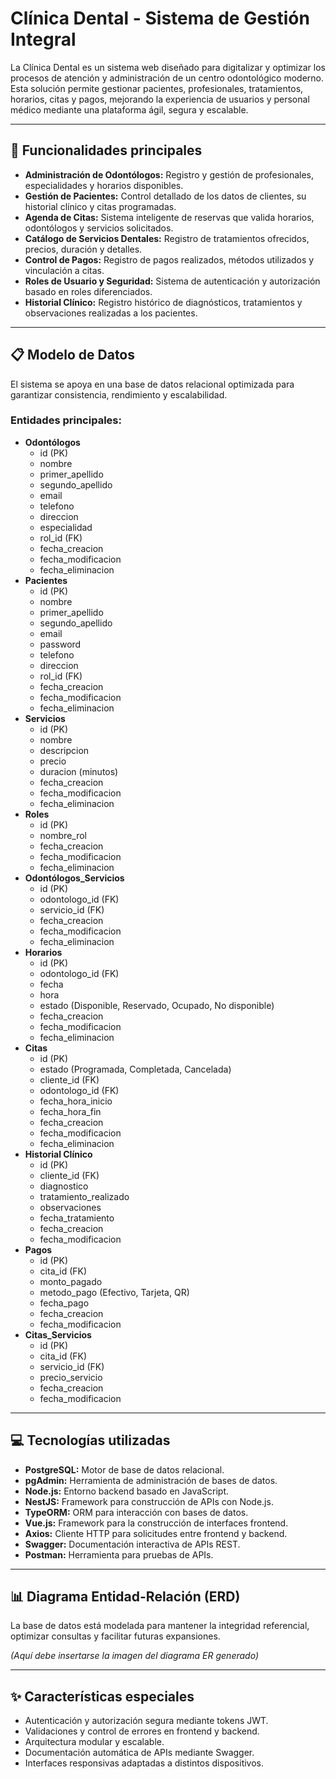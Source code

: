 <h1>Clínica Dental - Sistema de Gestión Integral</h1>

<p>La Clínica Dental es un sistema web diseñado para digitalizar y optimizar los procesos de atención y administración de un centro odontológico moderno. Esta solución permite gestionar pacientes, profesionales, tratamientos, horarios, citas y pagos, mejorando la experiencia de usuarios y personal médico mediante una plataforma ágil, segura y escalable.</p>

<hr>

<h2>🚀 Funcionalidades principales</h2>

<ul>
  <li><strong>Administración de Odontólogos:</strong> Registro y gestión de profesionales, especialidades y horarios disponibles.</li>
  <li><strong>Gestión de Pacientes:</strong> Control detallado de los datos de clientes, su historial clínico y citas programadas.</li>
  <li><strong>Agenda de Citas:</strong> Sistema inteligente de reservas que valida horarios, odontólogos y servicios solicitados.</li>
  <li><strong>Catálogo de Servicios Dentales:</strong> Registro de tratamientos ofrecidos, precios, duración y detalles.</li>
  <li><strong>Control de Pagos:</strong> Registro de pagos realizados, métodos utilizados y vinculación a citas.</li>
  <li><strong>Roles de Usuario y Seguridad:</strong> Sistema de autenticación y autorización basado en roles diferenciados.</li>
  <li><strong>Historial Clínico:</strong> Registro histórico de diagnósticos, tratamientos y observaciones realizadas a los pacientes.</li>
</ul>

<hr>

<h2>📋 Modelo de Datos</h2>

<p>El sistema se apoya en una base de datos relacional optimizada para garantizar consistencia, rendimiento y escalabilidad.</p>

<h3>Entidades principales:</h3>

<ul>
  <li><strong>Odontólogos</strong>
    <ul>
      <li>id (PK)</li>
      <li>nombre</li>
      <li>primer_apellido</li>
      <li>segundo_apellido</li>
      <li>email</li>
      <li>telefono</li>
      <li>direccion</li>
      <li>especialidad</li>
      <li>rol_id (FK)</li>
      <li>fecha_creacion</li>
      <li>fecha_modificacion</li>
      <li>fecha_eliminacion</li>
    </ul>
  </li>
  <li><strong>Pacientes</strong>
    <ul>
      <li>id (PK)</li>
      <li>nombre</li>
      <li>primer_apellido</li>
      <li>segundo_apellido</li>
      <li>email</li>
      <li>password</li>
      <li>telefono</li>
      <li>direccion</li>
      <li>rol_id (FK)</li>
      <li>fecha_creacion</li>
      <li>fecha_modificacion</li>
      <li>fecha_eliminacion</li>
    </ul>
  </li>
  <li><strong>Servicios</strong>
    <ul>
      <li>id (PK)</li>
      <li>nombre</li>
      <li>descripcion</li>
      <li>precio</li>
      <li>duracion (minutos)</li>
      <li>fecha_creacion</li>
      <li>fecha_modificacion</li>
      <li>fecha_eliminacion</li>
    </ul>
  </li>
  <li><strong>Roles</strong>
    <ul>
      <li>id (PK)</li>
      <li>nombre_rol</li>
      <li>fecha_creacion</li>
      <li>fecha_modificacion</li>
      <li>fecha_eliminacion</li>
    </ul>
  </li>
  <li><strong>Odontólogos_Servicios</strong>
    <ul>
      <li>id (PK)</li>
      <li>odontologo_id (FK)</li>
      <li>servicio_id (FK)</li>
      <li>fecha_creacion</li>
      <li>fecha_modificacion</li>
      <li>fecha_eliminacion</li>
    </ul>
  </li>
  <li><strong>Horarios</strong>
    <ul>
      <li>id (PK)</li>
      <li>odontologo_id (FK)</li>
      <li>fecha</li>
      <li>hora</li>
      <li>estado (Disponible, Reservado, Ocupado, No disponible)</li>
      <li>fecha_creacion</li>
      <li>fecha_modificacion</li>
      <li>fecha_eliminacion</li>
    </ul>
  </li>
  <li><strong>Citas</strong>
    <ul>
      <li>id (PK)</li>
      <li>estado (Programada, Completada, Cancelada)</li>
      <li>cliente_id (FK)</li>
      <li>odontologo_id (FK)</li>
      <li>fecha_hora_inicio</li>
      <li>fecha_hora_fin</li>
      <li>fecha_creacion</li>
      <li>fecha_modificacion</li>
      <li>fecha_eliminacion</li>
    </ul>
  </li>
  <li><strong>Historial Clínico</strong>
    <ul>
      <li>id (PK)</li>
      <li>cliente_id (FK)</li>
      <li>diagnostico</li>
      <li>tratamiento_realizado</li>
      <li>observaciones</li>
      <li>fecha_tratamiento</li>
      <li>fecha_creacion</li>
      <li>fecha_modificacion</li>
    </ul>
  </li>
  <li><strong>Pagos</strong>
    <ul>
      <li>id (PK)</li>
      <li>cita_id (FK)</li>
      <li>monto_pagado</li>
      <li>metodo_pago (Efectivo, Tarjeta, QR)</li>
      <li>fecha_pago</li>
      <li>fecha_creacion</li>
      <li>fecha_modificacion</li>
    </ul>
  </li>
  <li><strong>Citas_Servicios</strong>
    <ul>
      <li>id (PK)</li>
      <li>cita_id (FK)</li>
      <li>servicio_id (FK)</li>
      <li>precio_servicio</li>
      <li>fecha_creacion</li>
      <li>fecha_modificacion</li>
    </ul>
  </li>
</ul>

<hr>

<h2>💻 Tecnologías utilizadas</h2>

<ul>
  <li><strong>PostgreSQL:</strong> Motor de base de datos relacional.</li>
  <li><strong>pgAdmin:</strong> Herramienta de administración de bases de datos.</li>
  <li><strong>Node.js:</strong> Entorno backend basado en JavaScript.</li>
  <li><strong>NestJS:</strong> Framework para construcción de APIs con Node.js.</li>
  <li><strong>TypeORM:</strong> ORM para interacción con bases de datos.</li>
  <li><strong>Vue.js:</strong> Framework para la construcción de interfaces frontend.</li>
  <li><strong>Axios:</strong> Cliente HTTP para solicitudes entre frontend y backend.</li>
  <li><strong>Swagger:</strong> Documentación interactiva de APIs REST.</li>
  <li><strong>Postman:</strong> Herramienta para pruebas de APIs.</li>
</ul>

<hr>

<h2>📊 Diagrama Entidad-Relación (ERD)</h2>

<p>La base de datos está modelada para mantener la integridad referencial, optimizar consultas y facilitar futuras expansiones.</p>

<p><em>(Aquí debe insertarse la imagen del diagrama ER generado)</em></p>

<hr>

<h2>✨ Características especiales</h2>

<ul>
  <li>Autenticación y autorización segura mediante tokens JWT.</li>
  <li>Validaciones y control de errores en frontend y backend.</li>
  <li>Arquitectura modular y escalable.</li>
  <li>Documentación automática de APIs mediante Swagger.</li>
  <li>Interfaces responsivas adaptadas a distintos dispositivos.</li>
</ul>

